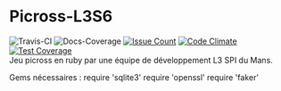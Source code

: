 # Picross-L3S6
![Travis-CI](https://travis-ci.org/Ousret/Picross-L3S6.svg) ![Docs-Coverage](http://inch-ci.org/github/Ousret/Picross-L3S6.svg?branch=master)
[![Issue Count](https://codeclimate.com/github/Ousret/Picross-L3S6/badges/issue_count.svg)](https://codeclimate.com/github/Ousret/Picross-L3S6)
[![Code Climate](https://codeclimate.com/github/Ousret/Picross-L3S6/badges/gpa.svg)](https://codeclimate.com/github/Ousret/Picross-L3S6)
[![Test Coverage](https://codeclimate.com/github/Ousret/Picross-L3S6/badges/coverage.svg)](https://codeclimate.com/github/Ousret/Picross-L3S6/coverage)<br/>
Jeu picross en ruby par une équipe de développement L3 SPI du Mans.

Gems nécessaires :
require 'sqlite3'
require 'openssl'
require 'faker'
